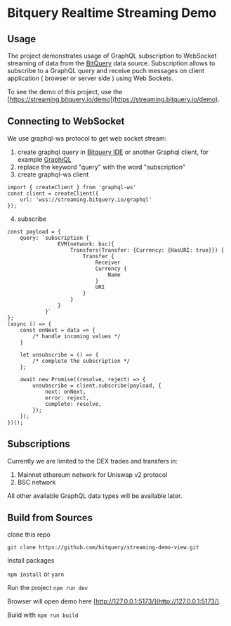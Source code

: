 # Bitquery Realtime Streaming Demo


## Usage

The project demonstrates usage of GraphQL subscription to WebSocket streaming of data from the
[BitQuery](https://bitquery.io) data source. Subscription allows to subscribe to a GraphQL query and receive puch messages on client application ( browser or server side )
using Web Sockets.

To see the demo of this project, use the [https://streaming.bitquery.io/demo](https://streaming.bitquery.io/demo).

## Connecting to WebSocket

We use graphql-ws protocol to get web socket stream:

1. create graphql query in [Bitquery IDE](https://graphql.bitquery.io) or another Graphql client, for example [GraphiQL](https://www.electronjs.org/apps/graphiql)
2. replace the keyword "query" with the word "subscription"
3. create graphql-ws client
```
import { createClient } from 'graphql-ws'
const client = createClient({
	url: 'wss://streaming.bitquery.io/graphql'
});
```
4. subscribe
```
const payload = {
	query: `subscription {
				EVM(network: bsc){
					Transfers(Transfer: {Currency: {HasURI: true}}) {
						Transfer {
							Receiver
							Currency {
								Name
							}
							URI
						}
					}
				}
			}`
};
(async () => {
	const onNext = data => { 
        /* handle incoming values */
    }

	let unsubscribe = () => {
		/* complete the subscription */
	};

	await new Promise((resolve, reject) => {
		unsubscribe = client.subscribe(payload, {
			next: onNext,
			error: reject,
			complete: resolve,
		});
	});
})();
```

## Subscriptions

Currently we are limited to the DEX trades and transfers in:
1. Mainnet ethereum network for Uniswap v2 protocol
2. BSC network

All other available GraphQL data types will be available later.

## Build from Sources

clone this repo 
```
git clone https://github.com/bitquery/streaming-demo-view.git
```

Install packages

`npm install` or `yarn`

Run the project
`npm run dev` 

Browser will open demo here [http://127.0.0.1:5173/](http://127.0.0.1:5173/).

Build with
`npm run build`
